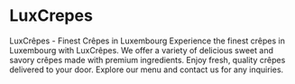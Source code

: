 # LuxCrepes
LuxCrêpes - Finest Crêpes in Luxembourg Experience the finest crêpes in Luxembourg with LuxCrêpes. We offer a variety of delicious sweet and savory crêpes made with premium ingredients. Enjoy fresh, quality crêpes delivered to your door. Explore our menu and contact us for any inquiries.
